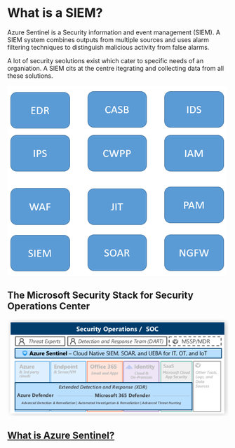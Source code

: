 # What is a SIEM?
Azure Sentinel is a Security information and event management (SIEM). A SIEM system combines outputs from multiple sources and uses alarm filtering techniques to distinguish malicious activity from false alarms.

A lot of security seolutions exist which cater to specific needs of an organiation. A SIEM cits at the centre itegrating and collecting data from all these solutions.

![Security Solutions](./Media/Solutions.png)

## The Microsoft Security Stack for Security Operations Center

![MCRA](./Media/MCRA.png)

## [What is Azure Sentinel?](https://docs.microsoft.com/en-us/azure/sentinel/overview)
